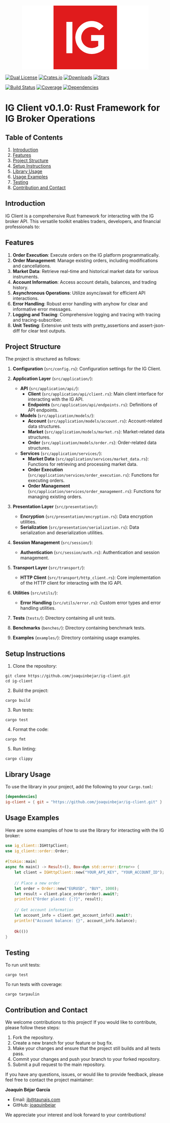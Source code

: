 <p align="center">
   <img src="doc/images/logo.png"
        alt="IG Client"
        width="400"
        title="https://www.ig.com">
</p>



[![Dual License](https://img.shields.io/badge/license-MIT%20and%20Apache%202.0-blue)](LICENSE)
[![Crates.io](https://img.shields.io/crates/v/ig-client.svg)](https://crates.io/crates/ig-client)
[![Downloads](https://img.shields.io/crates/d/ig-client.svg)](https://crates.io/crates/ig-client)
[![Stars](https://img.shields.io/github/stars/joaquinbejar/ig-client.svg)](https://github.com/joaquinbejar/ig-client/stargazers)

[![Build Status](https://img.shields.io/github/workflow/status/joaquinbejar/ig-client/CI)](https://github.com/joaquinbejar/ig-client/actions)
[![Coverage](https://img.shields.io/codecov/c/github/joaquinbejar/ig-client)](https://codecov.io/gh/joaquinbejar/ig-client)
[![Dependencies](https://img.shields.io/librariesio/github/joaquinbejar/ig-client)](https://libraries.io/github/joaquinbejar/ig-client)

# IG Client v0.1.0: Rust Framework for IG Broker Operations

## Table of Contents
1. [Introduction](#introduction)
2. [Features](#features)
3. [Project Structure](#project-structure)
4. [Setup Instructions](#setup-instructions)
5. [Library Usage](#library-usage)
6. [Usage Examples](#usage-examples)
7. [Testing](#testing)
8. [Contribution and Contact](#contribution-and-contact)

## Introduction

IG Client is a comprehensive Rust framework for interacting with the IG broker API. This versatile toolkit enables traders, developers, and financial professionals to:

## Features

1. **Order Execution**: Execute orders on the IG platform programmatically.
2. **Order Management**: Manage existing orders, including modifications and cancellations.
3. **Market Data**: Retrieve real-time and historical market data for various instruments.
4. **Account Information**: Access account details, balances, and trading history.
5. **Asynchronous Operations**: Utilize async/await for efficient API interactions.
6. **Error Handling**: Robust error handling with anyhow for clear and informative error messages.
7. **Logging and Tracing**: Comprehensive logging and tracing with tracing and tracing-subscriber.
8. **Unit Testing**: Extensive unit tests with pretty_assertions and assert-json-diff for clear test outputs.

## Project Structure

The project is structured as follows:

1. **Configuration** (`src/config.rs`): Configuration settings for the IG Client.

2. **Application Layer** (`src/application/`):
    - **API** (`src/application/api/`):
        - **Client** (`src/application/api/client.rs`): Main client interface for interacting with the IG API.
        - **Endpoints** (`src/application/api/endpoints.rs`): Definitions of API endpoints.
    - **Models** (`src/application/models/`):
        - **Account** (`src/application/models/account.rs`): Account-related data structures.
        - **Market** (`src/application/models/market.rs`): Market-related data structures.
        - **Order** (`src/application/models/order.rs`): Order-related data structures.
    - **Services** (`src/application/services/`):
        - **Market Data** (`src/application/services/market_data.rs`): Functions for retrieving and processing market data.
        - **Order Execution** (`src/application/services/order_execution.rs`): Functions for executing orders.
        - **Order Management** (`src/application/services/order_management.rs`): Functions for managing existing orders.

3. **Presentation Layer** (`src/presentation/`):
    - **Encryption** (`src/presentation/encryption.rs`): Data encryption utilities.
    - **Serialization** (`src/presentation/serialization.rs`): Data serialization and deserialization utilities.

4. **Session Management** (`src/session/`):
    - **Authentication** (`src/session/auth.rs`): Authentication and session management.

5. **Transport Layer** (`src/transport/`):
    - **HTTP Client** (`src/transport/http_client.rs`): Core implementation of the HTTP client for interacting with the IG API.

6. **Utilities** (`src/utils/`):
    - **Error Handling** (`src/utils/error.rs`): Custom error types and error handling utilities.

7. **Tests** (`tests/`): Directory containing all unit tests.

8. **Benchmarks** (`benches/`): Directory containing benchmark tests.

9. **Examples** (`examples/`): Directory containing usage examples.

## Setup Instructions

1. Clone the repository:
```shell
git clone https://github.com/joaquinbejar/ig-client.git
cd ig-client
```

2. Build the project:
```shell
cargo build
```

3. Run tests:
```shell
cargo test
```

4. Format the code:
```shell
cargo fmt
```

5. Run linting:
```shell
cargo clippy
```

## Library Usage

To use the library in your project, add the following to your `Cargo.toml`:

```toml
[dependencies]
ig-client = { git = "https://github.com/joaquinbejar/ig-client.git" }
```

## Usage Examples

Here are some examples of how to use the library for interacting with the IG broker:

```rust
use ig_client::IGHttpClient;
use ig_client::order::Order;

#[tokio::main]
async fn main() -> Result<(), Box<dyn std::error::Error>> {
    let client = IGHttpClient::new("YOUR_API_KEY", "YOUR_ACCOUNT_ID");
    
    // Place a new order
    let order = Order::new("EURUSD", "BUY", 1000);
    let result = client.place_order(order).await?;
    println!("Order placed: {:?}", result);
    
    // Get account information
    let account_info = client.get_account_info().await?;
    println!("Account balance: {}", account_info.balance);

    Ok(())
}
```

## Testing

To run unit tests:
```shell
cargo test
```

To run tests with coverage:
```shell
cargo tarpaulin
```

## Contribution and Contact

We welcome contributions to this project! If you would like to contribute, please follow these steps:

1. Fork the repository.
2. Create a new branch for your feature or bug fix.
3. Make your changes and ensure that the project still builds and all tests pass.
4. Commit your changes and push your branch to your forked repository.
5. Submit a pull request to the main repository.

If you have any questions, issues, or would like to provide feedback, please feel free to contact the project maintainer:

**Joaquín Béjar García**
- Email: jb@taunais.com
- GitHub: [joaquinbejar](https://github.com/joaquinbejar)

We appreciate your interest and look forward to your contributions!
